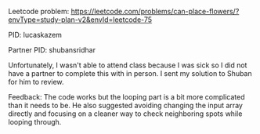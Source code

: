 Leetcode problem: https://leetcode.com/problems/can-place-flowers/?envType=study-plan-v2&envId=leetcode-75

PID: lucaskazem

Partner PID: shubansridhar

Unfortunately, I wasn't able to attend class because I was sick so I did not have a partner to complete this with in person.
I sent my solution to Shuban for him to review.

Feedback: The code works but the looping part is a bit more complicated than it needs to be. 
He also suggested avoiding changing the input array directly and focusing on a cleaner way to check neighboring spots while looping through.
